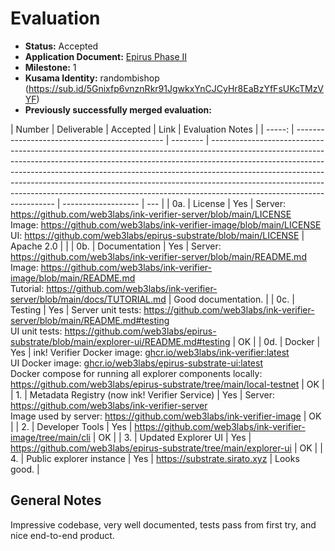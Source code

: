 # Evaluation

- **Status:** Accepted
- **Application Document:** [Epirus Phase II](https://github.com/web3labs/Grants-Program/blob/master/applications/epirus_substrate_phase_2.md)
- **Milestone:** 1
- **Kusama Identity:** randombishop (https://sub.id/5Gnixfp6vnznRkr91JgwkxYnCJCyHr8EaBzYfFsUKcTMzVYF)
- **Previously successfully merged evaluation:**

| Number | Deliverable                                   | Accepted | Link                                                                                                                                                                                                                                                                                                                                                                                                                                          | Evaluation Notes    |
| -----: | --------------------------------------------- | -------- | --------------------------------------------------------------------------------------------------------------------------------------------------------------------------------------------------------------------------------------------------------------------------------------------------------------------------------------------------------------------------------------------------------------------------------------------- | ------------------- | --- |
|    0a. | License                                       | Yes      | Server: https://github.com/web3labs/ink-verifier-server/blob/main/LICENSE <br /> Image: https://github.com/web3labs/ink-verifier-image/blob/main/LICENSE <br /> UI: https://github.com/web3labs/epirus-substrate/blob/main/LICENSE                                                                                                                                                                                                            | Apache 2.0          |     |
|    0b. | Documentation                                 | Yes      | Server: https://github.com/web3labs/ink-verifier-server/blob/main/README.md <br /> Image: https://github.com/web3labs/ink-verifier-image/blob/main/README.md <br /> Tutorial: https://github.com/web3labs/ink-verifier-server/blob/main/docs/TUTORIAL.md                                                                                                                                                                                      | Good documentation. |
|    0c. | Testing                                       | Yes      | Server unit tests: https://github.com/web3labs/ink-verifier-server/blob/main/README.md#testing <br /> UI unit tests: https://github.com/web3labs/epirus-substrate/blob/main/explorer-ui/README.md#testing                                                                                                                                                                                                                                     | OK                  |
|    0d. | Docker                                        | Yes      | ink! Verifier Docker image: [ghcr.io/web3labs/ink-verifier:latest](https://github.com/web3labs/ink-verifier-image/pkgs/container/ink-verifier) <br /> UI Docker image: [ghcr.io/web3labs/epirus-substrate-ui:latest](https://github.com/web3labs/epirus-substrate/pkgs/container/epirus-substrate-ui) <br /> Docker compose for running all explorer components locally: https://github.com/web3labs/epirus-substrate/tree/main/local-testnet | OK                  |
|     1. | Metadata Registry (now ink! Verifier Service) | Yes      | Server: https://github.com/web3labs/ink-verifier-server <br /> Image used by server: https://github.com/web3labs/ink-verifier-image                                                                                                                                                                                                                                                                                                           | OK                  |
|     2. | Developer Tools                               | Yes      | https://github.com/web3labs/ink-verifier-image/tree/main/cli                                                                                                                                                                                                                                                                                                                                                                                  | OK                  |
|     3. | Updated Explorer UI                           | Yes      | https://github.com/web3labs/epirus-substrate/tree/main/explorer-ui                                                                                                                                                                                                                                                                                                                                                                            | OK                  |
|     4. | Public explorer instance                      | Yes      | https://substrate.sirato.xyz                                                                                                                                                                                                                                                                                                                                                                                                                  | Looks good.         |

## General Notes

Impressive codebase, very well documented, tests pass from first try, and nice end-to-end product.
